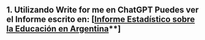 ## 1. Utilizando Write for me en ChatGPT Puedes ver el Informe escrito en: [[Informe Estadístico sobre la Educación en Argentina](**https://chatgpt.com/share/6748e3c1-0b8c-8007-8810-650f71a187ff)**]
